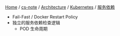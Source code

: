 [Home](https://mengxianbin.github.io) /
[cs-note](https://mengxianbin.github.io/cs-note/content) /
[Architecture](https://mengxianbin.github.io/cs-note/content/Architecture) /
[Kubernetes](https://mengxianbin.github.io/cs-note/content/Architecture/Kubernetes) /
[服务依赖](https://mengxianbin.github.io/cs-note/content/Architecture/Kubernetes/%E6%9C%8D%E5%8A%A1%E4%BE%9D%E8%B5%96)

* Fail-Fast / Docker Restart Policy
* 独立的服务依赖检查逻辑
    * POD 生命周期
